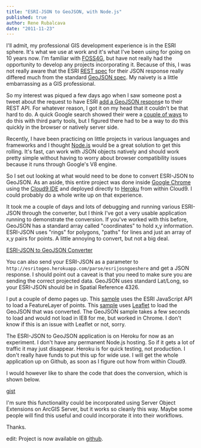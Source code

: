 ```yaml
---
title: "ESRI-JSON to GeoJSON, with Node.js"
published: true
author: Rene Rubalcava
date: "2011-11-23"
---
```


I'll admit, my professional GIS development experience is in the ESRI sphere. It's what we use at work and it's what I've been using for going on 10 years now. I'm familiar with [FOSS4G](http://foss4g.org/), but have not really had the opportunity to develop any projects incorporating it. Because of this, I was not really aware that the ESRI [REST spec](http://help.arcgis.com/EN/arcgisserver/10.0/apis/rest/index.html) for their JSON response really differed much from the standard [GeoJSON spec](http://geojson.org/geojson-spec.html). My naivety is a little embarrassing as a GIS professional.

So my interest was piqued a few days ago when I saw someone post a tweet about the request to have ESRI [add a GeoJSON respons](http://ideas.arcgis.com/ideaView?id=0873000000088U9AAI)e to their REST API. For whatever reason, I got it on my head that it couldn't be that hard to do. A quick Google search showed their were a [couple of ways](http://gis.stackexchange.com/questions/13029/how-to-convert-arcgis-server-json-to-geojson) to do this with third party tools, but I figured there had to be a way to do this quickly in the browser or natively server side.

Recently, I have been practicing on little projects in various languages and frameworks and I thought [Node.js](http://nodejs.org/) would be a great solution to get this rolling. It's fast, can work with JSON objects natively and should work pretty simple without having to worry about browser compatibility issues because it runs through Google's V8 engine.

So I set out looking at what would need to be done to convert ESRI-JSON to GeoJSON. As an aside, this entire project was done inside [Google Chrome](http://www.google.com/chrome) using the [Cloud9 IDE](http://c9.io/) and deployed directly to [Heroku](http://www.heroku.com/) from within Cloud9. I could probably do a whole write up on that experience.

It took me a couple of days and lots of debugging and running various ESRI-JSON through the converter, but I think I've got a very usable application running to demonstrate the conversion. If you've worked with this before, GeoJSON has a standard array called "coordinates" to hold x,y information. ESRI-JSON uses "rings" for polygons, "paths" for lines and just an array of x,y pairs for points. A little annoying to convert, but not a big deal.

[ESRI-JSON to GeoJSON Converter](http://esritogeo.herokuapp.com/)

You can also send your ESRI-JSON as a parameter to `http://esritogeo.herokuapp.com/parse/esrijosngoeshere` and get a JSON response. I should point out a caveat is that you need to make sure you are sending the correct projected data. GeoJSON uses standard Lat/Long, so your ESRI-JSON should be in Spatial Reference 4326.

I put a couple of demo pages up. This [sample](http://odoe.net/thelab/js/geojson/esri.php) uses the ESRI JavaScript API to load a FeatureLayer of points. This [sample](http://odoe.net/thelab/js/geojson/geojson.php) uses [Leaflet](http://leaflet.cloudmade.com/) to load the GeoJSON that was converted. The GeoJSON sample takes a few seconds to load and would not load in IE8 for me, but worked in Chrome. I don't know if this is an issue with Leaflet or not, sorry.

The ESRI-JSON to GeoJSON application is on Heroku for now as an experiment. I don't have any permanent Node.js hosting. So if it gets a lot of traffic it may just disappear. Heroku is for quick testing, not production. I don't really have funds to put this up for wide use. I will get the whole application up on Github, as soon as I figure out how from within Cloud9.

I would however like to share the code that does the conversion, which is shown below.

[gist](https://gist.github.com/odoe/1389205)

I'm sure this functionality could be incorporated using Server Object Extensions on ArcGIS Server, but it works so cleanly this way. Maybe some people will find this useful and could incorporate it into their workflows.

Thanks.

edit: Project is now available on [github](https://github.com/odoe/esritogeojson).
